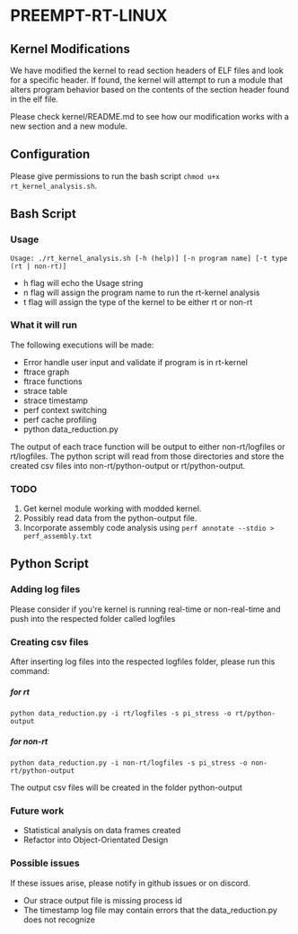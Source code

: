 # PREEMPT-RT-LINUX

## Kernel Modifications

We have modified the kernel to read section headers of ELF files and look for a specific header. If found, the kernel will attempt to run a module that alters program behavior based on the contents of the section header found in the elf file.

Please check kernel/README.md to see how our modification works with a new section and a new module.

## Configuration
Please give permissions to run the bash script `chmod u+x rt_kernel_analysis.sh`.


## Bash Script
### Usage
`Usage: ./rt_kernel_analysis.sh [-h (help)] [-n program name] [-t type (rt | non-rt)]`
* h flag will echo the Usage string
* n flag will assign the program name to run the rt-kernel analysis
* t flag will assign the type of the kernel to be either rt or non-rt

### What it will run
The following executions will be made:
* Error handle user input and validate if program is in rt-kernel
* ftrace graph
* ftrace functions
* strace table
* strace timestamp
* perf context switching
* perf cache profiling
* python data_reduction.py

The output of each trace function will be output to either non-rt/logfiles or rt/logfiles. The python script will read from those directories and store the created csv files into non-rt/python-output or rt/python-output.

### TODO
1. Get kernel module working with modded kernel.
2. Possibly read data from the python-output file.
3. Incorporate assembly code analysis using `perf annotate --stdio > perf_assembly.txt`

## Python Script
### Adding log files
Please consider if you're kernel is running real-time or non-real-time and push into the respected folder called logfiles

### Creating csv files
After inserting log files into the respected logfiles folder, please run this command:

##### for rt
`python data_reduction.py -i rt/logfiles -s pi_stress -o rt/python-output`

##### for non-rt
`python data_reduction.py -i non-rt/logfiles -s pi_stress -o non-rt/python-output`

The output csv files will be created in the folder python-output

### Future work
* Statistical analysis on data frames created
* Refactor into Object-Orientated Design

### Possible issues
If these issues arise, please notify in github issues or on discord.
* Our strace output file is missing process id
* The timestamp log file may contain errors that the data_reduction.py does not recognize
